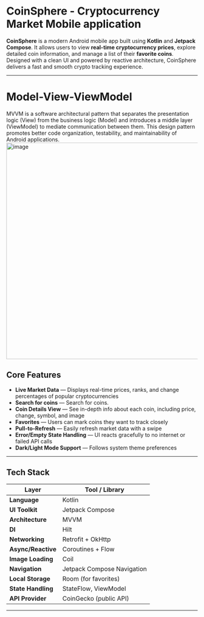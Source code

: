 # CoinSphere - Cryptocurrency Market Mobile application

**CoinSphere** is a modern Android mobile app built using **Kotlin** and **Jetpack Compose**. It allows users to view **real-time cryptocurrency prices**, explore detailed coin information, and manage a list of their **favorite coins**. Designed with a clean UI and powered by reactive architecture, CoinSphere delivers a fast and smooth crypto tracking experience.

---
# Model-View-ViewModel

MVVM is a software architectural pattern that separates the presentation logic (View) from the business logic (Model) and introduces a middle layer (ViewModel) to mediate communication between them. This design pattern promotes better code organization, testability, and maintainability of Android applications.
<img width="960" height="571" alt="image" src="https://github.com/user-attachments/assets/fb417718-ec6f-4aa2-9810-dfa88e7035f7" />


## Core Features

- **Live Market Data** — Displays real-time prices, ranks, and change percentages of popular cryptocurrencies
- **Search for coins** — Search for coins.
- **Coin Details View** — See in-depth info about each coin, including price, change, symbol, and image
- **Favorites** — Users can mark coins they want to track closely
- **Pull-to-Refresh** — Easily refresh market data with a swipe
- **Error/Empty State Handling** — UI reacts gracefully to no internet or failed API calls
- **Dark/Light Mode Support** — Follows system theme preferences

---

## Tech Stack

| Layer             | Tool / Library        |
|------------------|------------------------|
| **Language**     | Kotlin                 |
| **UI Toolkit**   | Jetpack Compose        |
| **Architecture** | MVVM                   |
| **DI**           | Hilt                   |
| **Networking**   | Retrofit + OkHttp      |
| **Async/Reactive**| Coroutines + Flow     |
| **Image Loading**| Coil                   |
| **Navigation**   | Jetpack Compose Navigation |
| **Local Storage**| Room (for favorites)   |
| **State Handling**| StateFlow, ViewModel  |
| **API Provider** | CoinGecko (public API) |

---




